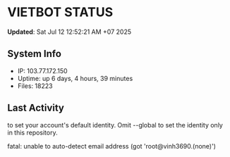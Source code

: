 # VIETBOT STATUS
**Updated**: Sat Jul 12 12:52:21 AM +07 2025

## System Info
- IP: 103.77.172.150
- Uptime: up 6 days, 4 hours, 39 minutes
- Files: 18223

## Last Activity

to set your account's default identity.
Omit --global to set the identity only in this repository.

fatal: unable to auto-detect email address (got 'root@vinh3690.(none)')
